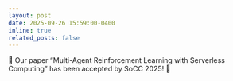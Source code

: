 ```yaml
---
layout: post
date: 2025-09-26 15:59:00-0400
inline: true
related_posts: false
---
```


:pencil: Our paper “Multi-Agent Reinforcement Learning with Serverless Computing” has been accepted by SoCC 2025! :clap:
